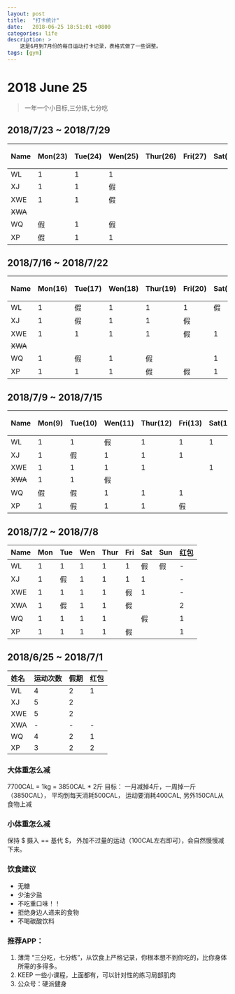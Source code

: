 ```yaml
---
layout: post
title:  "打卡统计"
date:   2018-06-25 18:51:01 +0800
categories: life
description: >
    这是6月到7月份的每日运动打卡记录，表格式做了一些调整。 
tags: [gym] 
---
```


# 2018 June 25
> 一年一个小目标,三分练,七分吃

## 2018/7/23  ~  2018/7/29

| Name | Mon(23) | Tue(24)  | Wen(25) | Thur(26)| Fri(27) | Sat(28) | Sun(29) | 红包|
|:----|:----|:----|:----|:----|:-----| ----|:-----|:--- |
| WL  |1|1|1||||||
| XJ  |1|1|假||||||
| XWE |1|1|假||||||
| ~~XWA~~ | ||||||||
| WQ  |假|1|假||||||
| XP  |假|1|1||||||

## 2018/7/16  ~  2018/7/22

| Name | Mon(16) | Tue(17)  | Wen(18) | Thur(19)| Fri(20) | Sat(21) | Sun(22) | 红包|
|:----|:----|:----|:----|:----|:-----| ----|:-----|:--- |
| WL  |1|假|1|1|1|假||1|
| XJ  |1|假|1|1|假||1|1|
| XWE |1|1|1|1|假|1|假||
| ~~XWA~~ | ||||||||
| WQ  |1|假|1|假||1|1|1|
| XP  |1|1|1|假|假|1||1|

## 2018/7/9  ~  2018/7/15

| Name | Mon(9) | Tue(10)  | Wen(11) | Thur(12)| Fri(13) | Sat(14) | Sun(15) | 红包|
|:----|:----|:----|:----|:----|:-----| ----|:-----|:--- |
| WL  |1 |1|假|1|1|1|假||
| XJ  |1 |假|1|1|1|||1|
| XWE |1 |1|1|1||1|1||
| ~~XWA~~ |1 |1|假||||||
| WQ  |假|假 |1|1|1||1|1|
| XP  |1 |假|1|1|假|||2|

## 2018/7/2  ~  2018/7/8

| Name | Mon | Tue | Wen | Thur| Fri | Sat| Sun| 红包|
|:----|:----|:----|:----|:----|:-----| ----|:-----|:--- |
| WL  | 1 |1 |1 |1|1|假|假|-|
| XJ  | 1 |假 |1 |1|1|1||-|
| XWE | 1 |1 |1|1|假|1||-|
| XWA | 1 |假 |1 |1|假|||2|
| WQ  | 1 |1 |1 |1||假||1|
| XP  | 1 |1 |1 |1|假|||1|

## 2018/6/25  ~  2018/7/1


| 姓名 | 运动次数   | 假期 | 红包|
|:----|:----------|:------| --- |
| WL  | 4 | 2 | 1 |
| XJ  | 5 | 2 |  |
| XWE | 5 | 2 |  |
| XWA | - | - | - |
| WQ  | 4 | 2 | 1 |
| XP  | 3 | 2 | 2 |



### 大体重怎么减
7700CAL = 1kg = 3850CAL * 2斤
目标： 一月减掉4斤，一周掉一斤（3850CAL），
平均到每天消耗500CAL， 运动要消耗400CAL,  另外150CAL从食物上减

### 小体重怎么减
保持  $ 摄入 ==  基代 $， 外加不过量的运动（100CAL左右即可），会自然慢慢减下来。

### 饮食建议
 - 无糖
 - 少油少盐
 - 不吃重口味！！
 - 拒绝身边人递来的食物
 - 不喝碳酸饮料

### 推荐APP：
1. 薄菏
   “三分吃，七分练”，从饮食上严格记录，你根本想不到你吃的，比你身体所需的多得多。
2. KEEP
   一些小课程，上面都有，可以针对性的练习局部肌肉
3. 公众号：硬派健身

